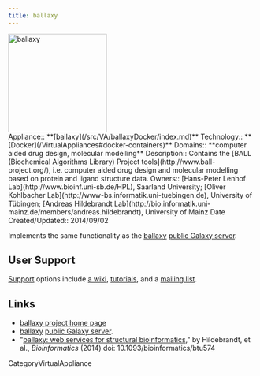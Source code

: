 ```yaml
---
title: ballaxy
---
```

<div class='center'>
<a href='http://www.ball-project.org/ballaxy'><img src='/PublicGalaxyServers/BallaxySlide.png' alt='ballaxy' height="200" /></a>
</div>





<div class='dictbox'>
 Appliance:: **[ballaxy](/src/VA/ballaxyDocker/index.md)**
 Technology:: **[Docker](/VirtualAppliances#docker-containers)**
 Domains:: **computer aided drug design, molecular modelling** 
 Description:: Contains the [BALL (Biochemical Algorithms Library) Project tools](http://www.ball-project.org/), i.e. computer aided drug design and molecular modelling based on protein and ligand structure data.
 Owners:: [Hans-Peter Lenhof Lab](http://www.bioinf.uni-sb.de/HPL), Saarland University; [Oliver Kohlbacher Lab](http://www-bs.informatik.uni-tuebingen.de), University of Tübingen; [Andreas Hildebrandt Lab](http://bio.informatik.uni-mainz.de/members/andreas.hildebrandt), University of Mainz
 Date Created/Updated:: 2014/09/02
</div>

Implements the same functionality as the [ballaxy](https://ballaxy.bioinf.uni-sb.de/) [public Galaxy server](/src/PublicGalaxyServers/index.md). 

## User Support

[Support](http://ball-trac.bioinf.uni-sb.de/wiki/ballaxy#1.1.Support) options include [a wiki](http://ball-trac.bioinf.uni-sb.de/wiki/ballaxy), [tutorials](http://ball-trac.bioinf.uni-sb.de/wiki/ballaxy#point_tutorials), and a [mailing list](http://groups.google.com/group/ball-user-list).

## Links

* [ballaxy project home page](http://www.ball-project.org/ballaxy)
* [ballaxy](https://ballaxy.bioinf.uni-sb.de/) [public Galaxy server](/src/PublicGalaxyServers/index.md). 
* "[ballaxy: web services for structural bioinformatics](http://bit.ly/1tu5CTI)," by Hildebrandt, et al., *Bioinformatics* (2014) doi: 10.1093/bioinformatics/btu574

CategoryVirtualAppliance

